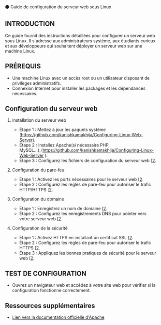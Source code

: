 ⚫ Guide de configuration du serveur web sous Linux

## INTRODUCTION
Ce guide fournit des instructions détaillées pour configurer un serveur web sous Linux.
Il s'adresse aux administrateurs système, aux étudiants curieux et aux développeurs qui 
souhaitent déployer un serveur web sur une machine Linux.

## PRÉREQUIS
- Une machine Linux avec un accès root ou un utilisateur disposant de privilèges administratifs.
- Connexion Internet pour installer les packages et les dépendances nécessaires.

## Configuration du serveur web
1. Installation du serveur web
   - Étape 1 : Mettez à jour les paquets système (https://github.com/kanishkamakhija/Configuring-Linux-Web-Server).
   - Étape 2 : Installez Apache(si nécessaire PHP, MySQL...)_(https://github.com/kanishkamakhija/Configuring-Linux-Web-Server ).
   - Étape 3 : Configurez les fichiers de configuration du serveur web [[2](https://github.com/kanishkamakhija/Configuring-Linux-Web-Server).

2. Configuration du pare-feu
   - Étape 1 : Activez les ports nécessaires pour le serveur web [[2](https://github.com/kanishkamakhija/Configuring-Linux-Web-Server).
   - Étape 2 : Configurez les règles de pare-feu pour autoriser le trafic HTTP/HTTPS [[2](https://github.com/kanishkamakhija/Configuring-Linux-Web-Server).

3. Configuration du domaine
   - Étape 1 : Enregistrez un nom de domaine [[2](https://github.com/kanishkamakhija/Configuring-Linux-Web-Server).
   - Étape 2 : Configurez les enregistrements DNS pour pointer vers votre serveur web [[2](https://github.com/kanishkamakhija/Configuring-Linux-Web-Server).

4. Configuration de la sécurité
   - Étape 1 : Activez HTTPS en installant un certificat SSL [[2](https://github.com/kanishkamakhija/Configuring-Linux-Web-Server).
   - Étape 2 : Configurez les règles de pare-feu pour autoriser le trafic HTTPS [[2](https://github.com/kanishkamakhija/Configuring-Linux-Web-Server).
   - Étape 3 : Appliquez les bonnes pratiques de sécurité pour le serveur web [[2](https://github.com/kanishkamakhija/Configuring-Linux-Web-Server).

## TEST DE CONFIGURATION
- Ouvrez un navigateur web et accédez à votre site web pour vérifier si la configuration fonctionne correctement.

## Ressources supplémentaires
- [Lien vers la documentation officielle d'Apache](https://httpd.apache.org/docs/)
